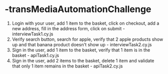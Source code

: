 ﻿# -transMediaAutomationChallenge
1. Login with your user, add 1 item to the basket, click on checkout, add a new address, fill in the address form, click on submit - interviewTask1.cy.js
2. Verify search button, search for apple, verify that 2 apple products show up and that banana product doesn't show up - interviewTask2.cy.js
3. Sign in the user, add 1 item to the basket, verify that 1 item is in the basket - apiTask1.cy.js
4. Sign in the user, add 2 items to the basket, delete 1 item and validate that only 1 item remains in the basket - apiTask2.cy.js

